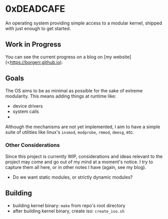 # 0xDEADCAFE
An operating system providing simple access to a modular kernel, shipped with just enough to get started.

## Work in Progress

You can see the current progress on a blog on [my website](<https://borgerr.github.io).

## Goals

The OS aims to be as minimal as possible for the sake of extreme modularity.
This means adding things at runtime like:

- device drivers
- system calls
-

Although the mechanisms are not yet implemented,
I aim to have a simple suite of utilities
like linux's `insmod`, `modprobe`, `rmmod`, `dmesg`, etc.

### Other Considerations

Since this project is currently WIP, considerations and ideas relevant to the project
may come and go out of my mind at a moment's notice.
I try to capture them all here, or in other notes I have (again, see my blog).

- Do we want static modules, or strictly dynamic modules?

## Building

- building kernel binary: `make` from repo's root directory
- after building kernel binary, create iso: `create_iso.sh`

